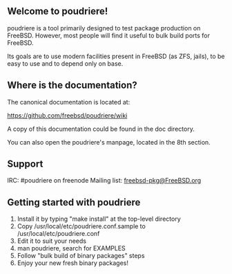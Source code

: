 Welcome to poudriere!
---------------------

poudriere is a tool primarily designed to test package production on
FreeBSD. However, most people will find it useful to bulk build ports
for FreeBSD.

Its goals are to use modern facilities present in FreeBSD (as ZFS,
jails), to be easy to use and to depend only on base.

Where is the documentation?
---------------------------

The canonical documentation is located at:

https://github.com/freebsd/poudriere/wiki

A copy of this documentation could be found in the doc directory.

You can also open the poudriere's manpage, located in the 8th section.

Support
-------

IRC:          #poudriere on freenode
Mailing list: freebsd-pkg@FreeBSD.org

Getting started with poudriere
------------------------------

1. Install it by typing "make install" at the top-level directory
2. Copy /usr/local/etc/poudriere.conf.sample to /usr/local/etc/poudriere.conf
3. Edit it to suit your needs
4. man poudriere, search for EXAMPLES
5. Follow "bulk build of binary packages" steps
6. Enjoy your new fresh binary packages!
